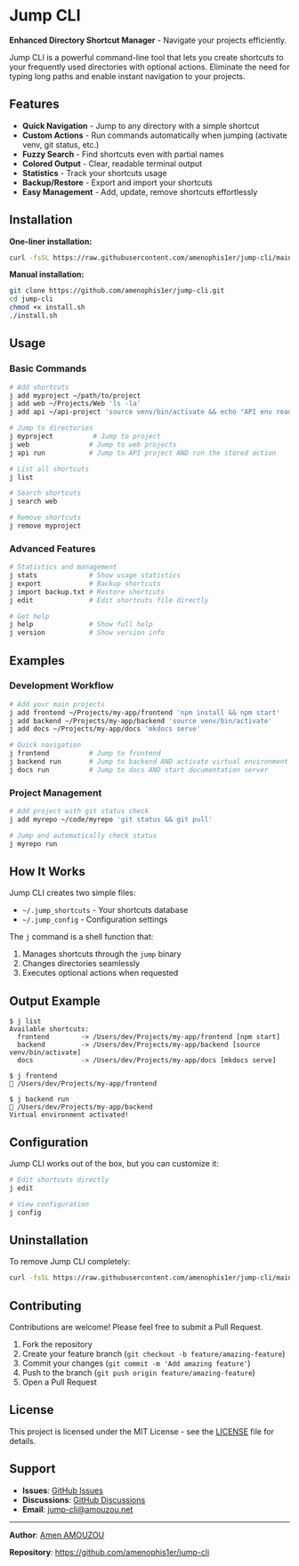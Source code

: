 # Jump CLI

**Enhanced Directory Shortcut Manager** - Navigate your projects efficiently.

Jump CLI is a powerful command-line tool that lets you create shortcuts to your frequently used directories with optional actions. Eliminate the need for typing long paths and enable instant navigation to your projects.

## Features

- **Quick Navigation** - Jump to any directory with a simple shortcut
- **Custom Actions** - Run commands automatically when jumping (activate venv, git status, etc.)
- **Fuzzy Search** - Find shortcuts even with partial names
- **Colored Output** - Clear, readable terminal output
- **Statistics** - Track your shortcuts usage
- **Backup/Restore** - Export and import your shortcuts
- **Easy Management** - Add, update, remove shortcuts effortlessly

## Installation

**One-liner installation:**

```bash
curl -fsSL https://raw.githubusercontent.com/amenophis1er/jump-cli/main/install.sh | bash
```

**Manual installation:**

```bash
git clone https://github.com/amenophis1er/jump-cli.git
cd jump-cli
chmod +x install.sh
./install.sh
```

## Usage

### Basic Commands

```bash
# Add shortcuts
j add myproject ~/path/to/project
j add web ~/Projects/Web 'ls -la'
j add api ~/api-project 'source venv/bin/activate && echo "API env ready!"'

# Jump to directories
j myproject          # Jump to project
j web               # Jump to web projects
j api run           # Jump to API project AND run the stored action

# List all shortcuts
j list

# Search shortcuts
j search web

# Remove shortcuts
j remove myproject
```

### Advanced Features

```bash
# Statistics and management
j stats             # Show usage statistics
j export            # Backup shortcuts
j import backup.txt # Restore shortcuts
j edit              # Edit shortcuts file directly

# Get help
j help              # Show full help
j version           # Show version info
```

## Examples

### Development Workflow
```bash
# Add your main projects
j add frontend ~/Projects/my-app/frontend 'npm install && npm start'
j add backend ~/Projects/my-app/backend 'source venv/bin/activate'
j add docs ~/Projects/my-app/docs 'mkdocs serve'

# Quick navigation
j frontend          # Jump to frontend
j backend run       # Jump to backend AND activate virtual environment
j docs run          # Jump to docs AND start documentation server
```

### Project Management
```bash
# Add project with git status check
j add myrepo ~/code/myrepo 'git status && git pull'

# Jump and automatically check status
j myrepo run
```

## How It Works

Jump CLI creates two simple files:
- `~/.jump_shortcuts` - Your shortcuts database
- `~/.jump_config` - Configuration settings

The `j` command is a shell function that:
1. Manages shortcuts through the `jump` binary
2. Changes directories seamlessly
3. Executes optional actions when requested

## Output Example

```
$ j list
Available shortcuts:
  frontend        -> /Users/dev/Projects/my-app/frontend [npm start]
  backend         -> /Users/dev/Projects/my-app/backend [source venv/bin/activate]
  docs            -> /Users/dev/Projects/my-app/docs [mkdocs serve]

$ j frontend
📁 /Users/dev/Projects/my-app/frontend

$ j backend run
📁 /Users/dev/Projects/my-app/backend
Virtual environment activated!
```

## Configuration

Jump CLI works out of the box, but you can customize it:

```bash
# Edit shortcuts directly
j edit

# View configuration
j config
```

## Uninstallation

To remove Jump CLI completely:

```bash
curl -fsSL https://raw.githubusercontent.com/amenophis1er/jump-cli/main/uninstall.sh | bash
```

## Contributing

Contributions are welcome! Please feel free to submit a Pull Request.

1. Fork the repository
2. Create your feature branch (`git checkout -b feature/amazing-feature`)
3. Commit your changes (`git commit -m 'Add amazing feature'`)
4. Push to the branch (`git push origin feature/amazing-feature`)
5. Open a Pull Request

## License

This project is licensed under the MIT License - see the [LICENSE](LICENSE) file for details.

## Support

- **Issues**: [GitHub Issues](https://github.com/amenophis1er/jump-cli/issues)
- **Discussions**: [GitHub Discussions](https://github.com/amenophis1er/jump-cli/discussions)
- **Email**: jump-cli@amouzou.net

---

**Author**: [Amen AMOUZOU](https://github.com/amenophis1er)

**Repository**: https://github.com/amenophis1er/jump-cli
